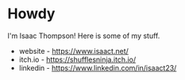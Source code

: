 # Howdy

I'm Isaac Thompson! Here is some of my stuff.

* website - https://www.isaact.net/
* itch.io - https://shufflesninja.itch.io/
* linkedin - https://www.linkedin.com/in/isaact23/
